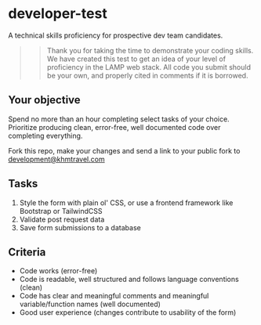 # developer-test

A technical skills proficiency for prospective dev team candidates.

> > Thank you for taking the time to demonstrate your coding skills. We have created this test to get an idea of your level of proficiency in the LAMP web stack. All code you submit should be your own, and properly cited in comments if it is borrowed.

## Your objective

Spend no more than an hour completing select tasks of your choice. Prioritize producing clean, error-free, well documented code over completing everything.

Fork this repo, make your changes and send a link to your public fork to development@khmtravel.com

## Tasks

1. Style the form with plain ol' CSS, or use a frontend framework like Bootstrap or TailwindCSS
2. Validate post request data
3. Save form submissions to a database

## Criteria

- Code works (error-free)
- Code is readable, well structured and follows language conventions (clean)
- Code has clear and meaningful comments and meaningful variable/function names (well documented)
- Good user experience (changes contribute to usability of the form)

